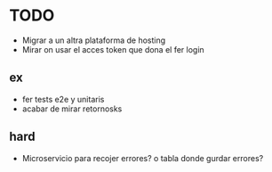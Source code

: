 # TODO

- Migrar a un altra plataforma de hosting
- Mirar on usar el acces token que dona el fer login

## ex

- fer tests e2e y unitaris
- acabar de mirar retornosks

## hard

- Microservicio para recojer errores? o tabla donde gurdar errores?
